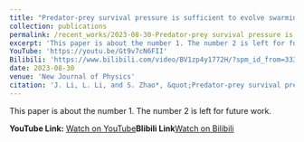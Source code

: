 ```yaml
---
title: "Predator-prey survival pressure is sufficient to evolve swarming behaviors"
collection: publications
permalink: /recent_works/2023-08-30-Predator-prey survival pressure is sufficient to evolve swarming behaviors
excerpt: 'This paper is about the number 1. The number 2 is left for future work.'
YouTube: 'https://youtu.be/Gt9v7cN6FII'
Bilibili: 'https://www.bilibili.com/video/BV1zp4y1772H/?spm_id_from=333.999.0.0&amp;vd_source=288648f5b920459d12ebbcfd2da00a19'
date: 2023-08-30
venue: 'New Journal of Physics'
citation: 'J. Li, L. Li, and S. Zhao*, &quot;Predator-prey survival pressure is sufficient to evolve swarming behaviors&quot;, 2023 New Journal of Physics, 25 092001.'
---
```

This paper is about the number 1. The number 2 is left for future work.

**YouTube Link:** [Watch on YouTube](<https://youtu.be/Gt9v7cN6FII>)**Blibili Link**[Watch on Bilibili](<https://www.bilibili.com/video/BV1zp4y1772H/?spm_id_from=333.999.0.0&amp;vd_source=288648f5b920459d12ebbcfd2da00a19>)